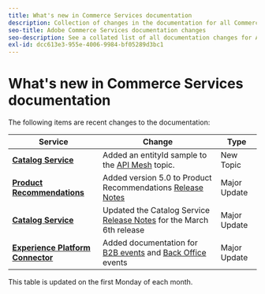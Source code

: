 ```yaml
---
title: What's new in Commerce Services documentation
description: Collection of changes in the documentation for all Commerce services
seo-title: Adobe Commerce Services documentation changes
seo-description: See a collated list of all documentation changes for Adobe Commerce Services and integration services.
exl-id: dcc613e3-955e-4006-9984-bf05289d3bc1
---
```

# What's new in Commerce Services documentation

The following items are recent changes to the documentation:

|   Service    |    Change   |   Type    |
| -- | -- | -- |
| [**Catalog Service**](../catalog-service/guide-overview.md) | Added an entityId sample to the [API Mesh](../catalog-service/mesh.md) topic.| New Topic |
| [**Product Recommendations**](../product-recommendations/guide-overview.md) | Added version 5.0 to Product Recommendations [Release Notes](../product-recommendations/release-notes.md)| Major Update |
| [**Catalog Service**](../catalog-service/guide-overview.md) | Updated the Catalog Service [Release Notes](../catalog-service/release-notes.md) for the March 6th release| Major Update |
| [**Experience Platform Connector**](../experience-platform-connector/overview.md) | Added documentation for [B2B events](https://experienceleague.adobe.com/docs/commerce-merchant-services/experience-platform-connector/event-forwarding/events.html#b2b-events) and [Back Office](https://experienceleague.adobe.com/docs/commerce-merchant-services/experience-platform-connector/event-forwarding/events.html#back-office-events) events| Major Update |

This table is updated on the first Monday of each month.
